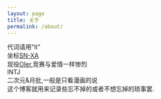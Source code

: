 ```yaml
---
layout: page
title: 关于
permalink: /about/
---
```


代词请用“it”\
坐标[SN-XA](https://baike.baidu.com/item/%E8%A5%BF%E5%AE%89%E5%B8%82/1002501)\
现役[OIer](https://baike.baidu.com/item/%E7%8B%97/85474),竞赛与爱情一样惨烈\
INTJ\
二次元&月批,一般是只看漫画的说\
这个博客就用来记录些忘不掉的或者不想忘掉的琐事罢.
